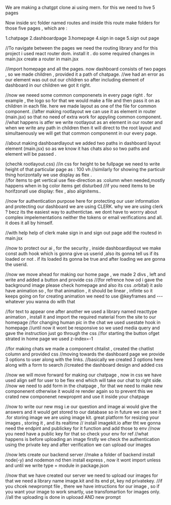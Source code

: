 We are making a chatgpt clone ai using mern.
for this we need to hve 5 pages 


Now inside src folder named routes and inside this route make folders for those five pages , which are :

1.chatpage
2.dashboardpage
3.homepage
4.sign in oage
5.sign out page

//To navigate between the pages we need the routing library and for this project i used react router dom.
install it .
do some required changes in main.jsx
create a router in main.jsx


//import homepage and all the pages.
now dashboard consists of two pages , so we made children , provided it a path of chatpage.
//we had an error as our element was out out our children 
so after including element of dashboard in our children we got it right.

//now we neeed some common componenets in every page right . for example , the logo so for that we would make a file and then pass it on as children in each file.
here we made layout as one of the file for common component.
//after making rootlayout we can use it as element in router (main.jsx) so that no need of extra work for appyling common component.
//what happens is atfer we write rootlayout as an element in our router and when we write any path in children then it will direct to the root layout and simultaenously we will get that common componennt in our every page.

//about making dashboardlayout we added two paths in dashboard layout element (main.jsx) so as we know it has chats also so two paths and element will be passed .

(chechk rootlayout.css)
//in css for height to be fullpage we need to write height of that particular page as : 100 vh
//similarly for showing the particulr thing horizontally we use display as flex .   
//for items to get vertical use flex-direction as :column when needed,mostly happens when in bg color items get disturbed
//if you need items to be horifzonatl use display: flex , also alignitems..

//now for authentication purpose here for protecting our user information and protecting our dashboard we are using CLERK.
why we are using clerk ?
becz its the easiest way to authentictae. we dont have to worrry about complex impelementations neither the tokens or email verifications and all.
it does it all by himself.

//with help help of clerk make sign in and sign out page add the routesd in main.jsx

//now to protect our ai , for the security , inside dashboardlayout we make const auth hook which is gonna give us userid ,also its gonna tell us if its loaded or not . if its loaded its gonna be true and after loading we are gonna the userid.

//now we move ahead for making our home page , we made 2 divs , left and write and added a button and provide css
//(for refrence how od i gave the background image please check homepage and also its css .orbital)
it aslo have animation so , for that animation , it should be linear , infinte so it keeps going on 
for creating animation we need to use @keyframes and ---whatever you wanna do with that

//for text to appear one after another we used a library named reacttype animation , install it and import the required material from the site to our homepage
//for changing human pic in the chat we used usestate hook in homepage
//until now it wont be responsive so we used media query and gave the instruction just go through the css 
//for starting the button ofget strated in home page we used z-index=-1

//for making chats we made a component chtalist , created the chatlist column and provided css
//moving towards the dashboard page we provide 3 options to user along with the links. 
//basically we created 3 options here along with a form to search
//created the dashboard design and added css


//now we will move forward for making our chatpage , now in css we have used align self for user to be flex end which will take our chat to right side.
//now we need to add form in the chatpage , for that we need to make new componenent otherwise it would re render again so to prevent this we crated new componenet newpropmt and use it inside your chatpage

//now to write our new msg i.e our question and image ai would give the answers and it would get stored to our database so in future we can see it .for storing image we are using image kit.
great platform for resizing your images , storing it , and its realtime
// install imagekit.io after tht we gonna need the endpint and publickey for it function and add those to env
//now you need have a public key for that so check your env for ref
//what happens is before uploading an image firstly we check the authentication using the private key and after verification we can upload our images


//now lets create our backend server
//make a folder of backend install node(-y) and nodemon nd then install express , now it wont import unless and until we write type = module in package.json

//now that we have created our server we need to upload our images for that we need a library name image.kit and its end pt, key nd privatekey.
//if you chcek newprompt file , there we have intructions for our image , so if you want your image to work smartly, use transfomartion for images only.
//all the uploading is done in uplooad AND new prompt